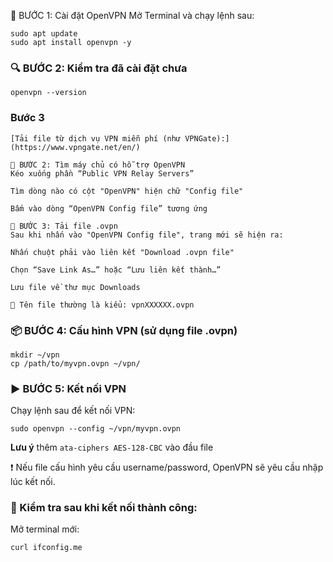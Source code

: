 🔧 BƯỚC 1: Cài đặt OpenVPN
Mở Terminal và chạy lệnh sau:
```
sudo apt update
sudo apt install openvpn -y
```

### 🔍 BƯỚC 2: Kiểm tra đã cài đặt chưa

```
openvpn --version
```

### Bước 3

```
[Tải file từ dịch vụ VPN miễn phí (như VPNGate):](https://www.vpngate.net/en/)
```

```
🧭 BƯỚC 2: Tìm máy chủ có hỗ trợ OpenVPN
Kéo xuống phần “Public VPN Relay Servers”

Tìm dòng nào có cột "OpenVPN" hiện chữ "Config file"

Bấm vào dòng “OpenVPN Config file” tương ứng

🧾 BƯỚC 3: Tải file .ovpn
Sau khi nhấn vào "OpenVPN Config file", trang mới sẽ hiện ra:

Nhấn chuột phải vào liên kết "Download .ovpn file"

Chọn “Save Link As…” hoặc “Lưu liên kết thành…”

Lưu file về thư mục Downloads

📌 Tên file thường là kiểu: vpnXXXXXX.ovpn
```


### 📦 BƯỚC 4: Cấu hình VPN (sử dụng file .ovpn)

```
mkdir ~/vpn
cp /path/to/myvpn.ovpn ~/vpn/
```

### ▶️ BƯỚC 5: Kết nối VPN
Chạy lệnh sau để kết nối VPN:

```
sudo openvpn --config ~/vpn/myvpn.ovpn
```

**Lưu ý** thêm `ata-ciphers AES-128-CBC` vào đầu file

❗ Nếu file cấu hình yêu cầu username/password, OpenVPN sẽ yêu cầu nhập lúc kết nối.

### 🧪 Kiểm tra sau khi kết nối thành công:
Mở terminal mới:

```
curl ifconfig.me
```
